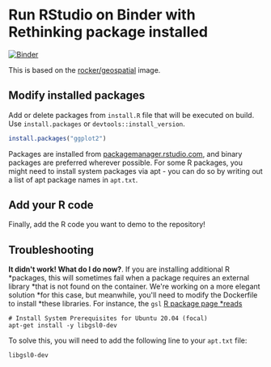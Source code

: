 # Run RStudio on Binder with Rethinking package installed

[![Binder](https://mybinder.org/badge_logo.svg)](https://mybinder.org/v2/gh/lsaravia/binder-rethinking/HEAD?urlpath=rstudio)

This is based on the [rocker/geospatial](https://hub.docker.com/r/rocker/geospatial)
image.

## Modify installed packages 

Add or delete packages from `install.R` file that will be executed on build.
Use `install.packages` or `devtools::install_version`.

```R
install.packages("ggplot2")
```

Packages are installed from [packagemanager.rstudio.com](https://packagemanager.rstudio.com/client/#/),
and binary packages are preferred wherever possible. For some R packages,
you might need to install system packages via apt - you can do so by writing
out a list of apt package names in `apt.txt`.


## Add your R code 

Finally, add the R code you want to demo to the repository! 

## Troubleshooting

**It didn't work! What do I do now?**.  If you are installing additional R
*packages, this will sometimes fail when a package requires an external library
*that is not found on the container.  We're working on a more elegant solution
*for this case, but meanwhile, you'll need to modify the Dockerfile to install
*these libraries.  For instance, the `gsl` [R package page
*reads](https://packagemanager.rstudio.com/client/#/repos/1/packages/gsl)

```shell
# Install System Prerequisites for Ubuntu 20.04 (focal)
apt-get install -y libgsl0-dev
```

To solve this, you will need to add the following line to your `apt.txt` file:

```txt
libgsl0-dev
```

